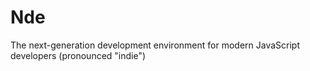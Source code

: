 # Nde 
The next-generation development environment for modern JavaScript developers
(pronounced "indie")
